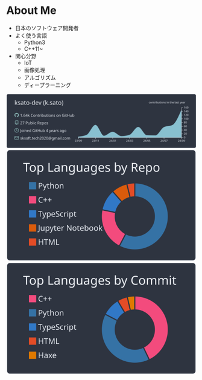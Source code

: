 # About Me
- 日本のソフトウェア開発者
- よく使う言語
    - Python3
    - C++11~
- 関心分野
    - IoT
    - 画像処理
    - アルゴリズム
    - ディープラーニング

[![](https://raw.githubusercontent.com/ksato-dev/ksato-dev/master/profile-summary-card-output/nord_dark/0-profile-details.svg)](https://github.com/vn7n24fzkq/github-profile-summary-cards)
[![](https://raw.githubusercontent.com/ksato-dev/ksato-dev/master/profile-summary-card-output/nord_dark/1-repos-per-language.svg)](https://github.com/vn7n24fzkq/github-profile-summary-cards)
[![](https://raw.githubusercontent.com/ksato-dev/ksato-dev/master/profile-summary-card-output/nord_dark/2-most-commit-language.svg)](https://github.com/vn7n24fzkq/github-profile-summary-cards)
